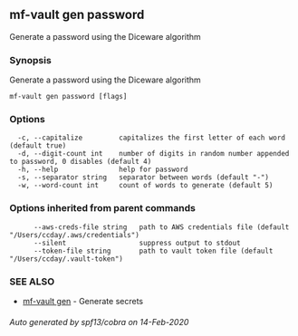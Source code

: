 ## mf-vault gen password

Generate a password using the Diceware algorithm

### Synopsis

Generate a password using the Diceware algorithm

```
mf-vault gen password [flags]
```

### Options

```
  -c, --capitalize         capitalizes the first letter of each word (default true)
  -d, --digit-count int    number of digits in random number appended to password, 0 disables (default 4)
  -h, --help               help for password
  -s, --separator string   separator between words (default "-")
  -w, --word-count int     count of words to generate (default 5)
```

### Options inherited from parent commands

```
      --aws-creds-file string   path to AWS credentials file (default "/Users/ccday/.aws/credentials")
      --silent                  suppress output to stdout
      --token-file string       path to vault token file (default "/Users/ccday/.vault-token")
```

### SEE ALSO

* [mf-vault gen](mf-vault_gen.md)	 - Generate secrets

###### Auto generated by spf13/cobra on 14-Feb-2020
